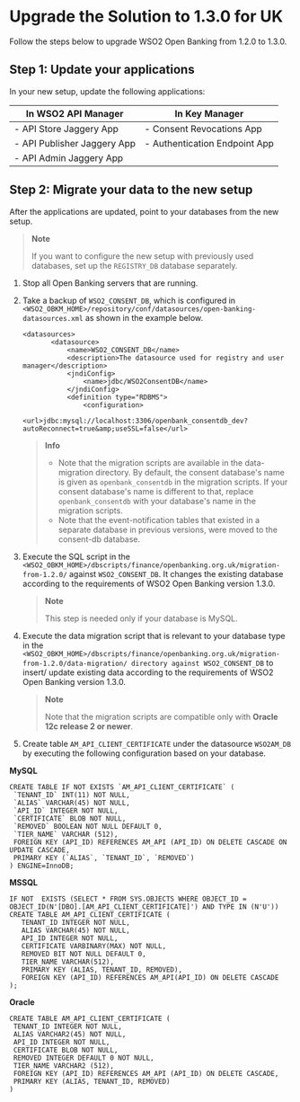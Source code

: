 # Upgrade the Solution to 1.3.0 for UK

Follow the steps below to upgrade WSO2 Open Banking from 1.2.0 to 1.3.0.

## Step 1: Update your applications

In your new setup, update the following applications:

| In WSO2 API Manager          | In Key Manager                 |
| ---------------------------- | ------------------------------ |
| - API Store Jaggery App      | - Consent Revocations App      |
| - API Publisher Jaggery App  | - Authentication Endpoint App  |
| - API Admin Jaggery App      |                                |

## Step 2: Migrate your data to the new setup

After the applications are updated, point to your databases from the new setup.

> **Note**
> 
> If you want to configure the new setup with previously used databases, set up the `REGISTRY_DB` database separately.

1. Stop all Open Banking servers that are running.

2. Take a backup of `WSO2_CONSENT_DB`, which is configured in `<WSO2_OBKM_HOME>/repository/conf/datasources/open-banking-datasources.xml` as shown in the example below.

    ```
    <datasources>
           <datasource>
               <name>WSO2_CONSENT_DB</name>
               <description>The datasource used for registry and user manager</description>
               <jndiConfig>
                   <name>jdbc/WSO2ConsentDB</name>
               </jndiConfig>
               <definition type="RDBMS">
                   <configuration>
                       <url>jdbc:mysql://localhost:3306/openbank_consentdb_dev?autoReconnect=true&amp;useSSL=false</url>
    ```

   > **Info**
   > 
   >  - Note that the migration scripts are available in the data-migration   directory. By default, the consent database's name is given as    `openbank_consentdb` in the migration scripts. If your consent database's  name is different to that, replace `openbank_consentdb` with your database's     name in the migration scripts.
   >  - Note that the event-notification tables that existed in a separate database   in previous versions, were moved to the consent-db database.

3. Execute the SQL script in the `<WSO2_OBKM_HOME>/dbscripts/finance/openbanking.org.uk/migration-from-1.2.0/` against `WSO2_CONSENT_DB`. It changes the existing database according to the requirements of WSO2 Open Banking version 1.3.0.

   > **Note**
   > 
   > This step is needed only if your database is MySQL.

4. Execute the data migration script that is relevant to your database type in the `<WSO2_OBKM_HOME>/dbscripts/finance/openbanking.org.uk/migration-from-1.2.0/data-migration/ directory against WSO2_CONSENT_DB` to insert/ update existing data according to the requirements of WSO2 Open Banking version 1.3.0.

   > **Note**
   > 
   > Note that the migration scripts are compatible only with **Oracle 12c release   2 or newer**.

5. Create table `AM_API_CLIENT_CERTIFICATE` under the datasource `WSO2AM_DB` by executing the following configuration based on your database.

**MySQL**

```
CREATE TABLE IF NOT EXISTS `AM_API_CLIENT_CERTIFICATE` (
 `TENANT_ID` INT(11) NOT NULL,
 `ALIAS` VARCHAR(45) NOT NULL,
 `API_ID` INTEGER NOT NULL,
 `CERTIFICATE` BLOB NOT NULL,
 `REMOVED` BOOLEAN NOT NULL DEFAULT 0,
 `TIER_NAME` VARCHAR (512),
 FOREIGN KEY (API_ID) REFERENCES AM_API (API_ID) ON DELETE CASCADE ON UPDATE CASCADE,
 PRIMARY KEY (`ALIAS`, `TENANT_ID`, `REMOVED`)
) ENGINE=InnoDB;
```

**MSSQL**

```
IF NOT  EXISTS (SELECT * FROM SYS.OBJECTS WHERE OBJECT_ID = OBJECT_ID(N'[DBO].[AM_API_CLIENT_CERTIFICATE]') AND TYPE IN (N'U'))
CREATE TABLE AM_API_CLIENT_CERTIFICATE (
   TENANT_ID INTEGER NOT NULL,
   ALIAS VARCHAR(45) NOT NULL,
   API_ID INTEGER NOT NULL,
   CERTIFICATE VARBINARY(MAX) NOT NULL,
   REMOVED BIT NOT NULL DEFAULT 0,
   TIER_NAME VARCHAR(512),
   PRIMARY KEY (ALIAS, TENANT_ID, REMOVED),
   FOREIGN KEY (API_ID) REFERENCES AM_API(API_ID) ON DELETE CASCADE
);
```

**Oracle**

```
CREATE TABLE AM_API_CLIENT_CERTIFICATE (
 TENANT_ID INTEGER NOT NULL,
 ALIAS VARCHAR2(45) NOT NULL,
 API_ID INTEGER NOT NULL,
 CERTIFICATE BLOB NOT NULL,
 REMOVED INTEGER DEFAULT 0 NOT NULL,
 TIER_NAME VARCHAR2 (512),
 FOREIGN KEY (API_ID) REFERENCES AM_API (API_ID) ON DELETE CASCADE,
 PRIMARY KEY (ALIAS, TENANT_ID, REMOVED)
)
```